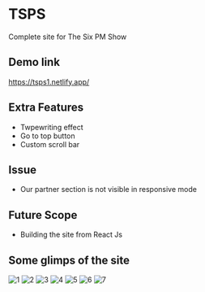 # TSPS
Complete site for The Six PM Show

## Demo link
https://tsps1.netlify.app/

## Extra Features
- Twpewriting effect
- Go to top button
- Custom scroll bar

## Issue
- Our partner section is not visible in responsive mode

## Future Scope
- Building the site from React Js

## Some glimps of the site
![1](https://user-images.githubusercontent.com/64153988/103417433-b2249000-4bb0-11eb-96a6-b24f61135304.png)
![2](https://user-images.githubusercontent.com/64153988/103417434-b2bd2680-4bb0-11eb-9693-a15639ce8462.png)
![3](https://user-images.githubusercontent.com/64153988/103417435-b355bd00-4bb0-11eb-8222-a8d7f5d6885f.png)
![4](https://user-images.githubusercontent.com/64153988/103417428-afc23600-4bb0-11eb-918f-42a4cc7a80fd.png)
![5](https://user-images.githubusercontent.com/64153988/103417430-b0f36300-4bb0-11eb-861f-43526ba2e02a.png)
![6](https://user-images.githubusercontent.com/64153988/103417431-b18bf980-4bb0-11eb-9285-2a5257d85f9c.png)
![7](https://user-images.githubusercontent.com/64153988/103417432-b2249000-4bb0-11eb-82d4-492129dd3995.png)
